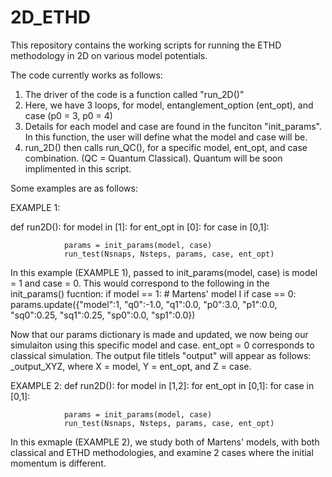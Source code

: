# 2D_ETHD
This repository contains the working scripts for running the ETHD methodology in 2D on various model potentials.


The code currently works as follows:

1. The driver of the code is a function called  "run_2D()"
2. Here, we have 3 loops, for model, entanglement_option (ent_opt), and case (p0 = 3, p0 = 4)
3. Details for each model and case are found in the funciton "init_params". In this function, the user will define what the model and case will be. 
4. run_2D() then calls run_QC(), for a specific model, ent_opt, and case combination. (QC = Quantum Classical). Quantum will be soon implimented in this script.

Some examples are as follows:

EXAMPLE 1:

def run2D():
    for model in [1]:
        for ent_opt in [0]:
            for case in [0,1]:

                params = init_params(model, case)
                run_test(Nsnaps, Nsteps, params, case, ent_opt)


In this example (EXAMPLE 1), passed to init_params(model, case) is model = 1 and case = 0. This would correspond to the following in the init_params() fucntion:
    if model == 1:
        # Martens' model I
        if case == 0:
            params.update({"model":1, "q0":-1.0, "q1":0.0, "p0":3.0, "p1":0.0, "sq0":0.25, "sq1":0.25, "sp0":0.0,  "sp1":0.0})

Now that our params dictionary is made and updated, we now being our simulaiton using this specific model and case. ent_opt = 0 corresponds to  classical simulation.
The output file titlels "output" will appear as follows: _output_XYZ, where X = model, Y = ent_opt, and Z = case. 

EXAMPLE 2:
def run2D():
    for model in [1,2]:
        for ent_opt in [0,1]:
            for case in [0,1]:

                params = init_params(model, case)
                run_test(Nsnaps, Nsteps, params, case, ent_opt)

In this exmaple (EXAMPLE 2), we study both of Martens' models, with both classical and ETHD methodologies, and examine 2 cases where the initial momentum is different. 
